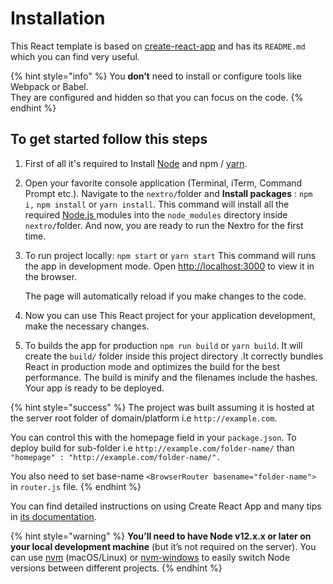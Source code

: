 # Installation

This React template is based on [create-react-app](https://github.com/facebook/create-react-app) and has its `README.md` which you can find very useful.

{% hint style="info" %}
You **don’t** need to install or configure tools like Webpack or Babel.  
They are configured and hidden so that you can focus on the code.
{% endhint %}

## To get started follow this steps

1. First of all it's required to Install [Node](https://nodejs.org/en/) and npm / [yarn](https://yarnpkg.com/lang/en/).
2. Open your favorite console application \(Terminal, iTerm, Command Prompt etc.\). Navigate to the `nextro/`folder and **Install packages**  : `npm i,` `npm install` or `yarn install`. This command will install all the required [Node.js ](https://nodejs.org/en/)modules into the `node_modules` directory inside `nextro/`folder. And now, you are ready to run the Nextro for the first time.
3. To run project locally: `npm start` or `yarn start` This command will runs the app in development mode. Open [http://localhost:3000](http://localhost:3000/) to view it in the browser.

   The page will automatically reload if you make changes to the code.

4. Now you can use This React project for your application development, make the necessary changes.
5. To builds the app for production `npm run build` or `yarn build`. It will create the `build/` folder inside  this project directory .It correctly bundles React in production mode and optimizes the build for the best performance. The build is minify and the filenames include the hashes. Your app is ready to be deployed.

{% hint style="success" %}
The project was built assuming it is hosted at the server root folder of domain/platform i.e `http://example.com`.

You can control this with the homepage field in your `package.json`. To deploy build for sub-folder i.e `http://example.com/folder-name/` than `"homepage" : "http://example.com/folder-name/".`

You also need to set base-name `<BrowserRouter basename="folder-name">` in `router.js` file.
{% endhint %}

You can find detailed instructions on using Create React App and many tips in [its documentation](https://facebook.github.io/create-react-app/).

{% hint style="warning" %}
**You’ll need to have Node v12.x.x or later on your local development machine** \(but it’s not required on the server\). You can use [nvm](https://github.com/creationix/nvm#installation) \(macOS/Linux\) or [nvm-windows](https://github.com/coreybutler/nvm-windows#node-version-manager-nvm-for-windows) to easily switch Node versions between different projects.
{% endhint %}

